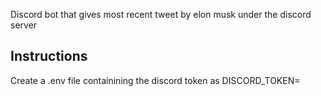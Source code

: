 Discord bot that gives most recent tweet by elon musk under the discord server

## Instructions
Create a .env file containining the discord token as
DISCORD_TOKEN=<discord token>

